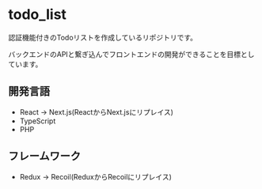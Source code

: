 # todo_list
認証機能付きのTodoリストを作成しているリポジトリです。

バックエンドのAPIと繋ぎ込んでフロントエンドの開発ができることを目標としています。

## 開発言語
* React → Next.js(ReactからNext.jsにリプレイス)
* TypeScript
* PHP

## フレームワーク
* Redux → Recoil(ReduxからRecoilにリプレイス)
